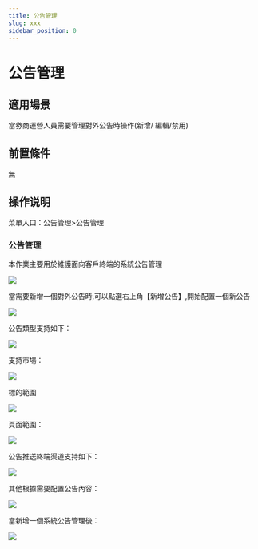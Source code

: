 ```yaml
---
title: 公告管理
slug: xxx
sidebar_position: 0
---
```



# 公告管理

## 適用場景

當劵商運營人員需要管理對外公告時操作(新增/ 編輯/禁用)

## 前置條件

無

## 操作说明

菜單入口：公告管理&gt;公告管理

### 公告管理

本作業主要用於維護面向客戶終端的系統公告管理

<img src="/assets/EF0Ebs3bGoskPSxy4uhca9AOnTc.png"/>

當需要新增一個對外公告時,可以點選右上角【新增公告】,開始配置一個新公告

<img src="/assets/Cu4nbgAQ8o49bGxnb9kcxsc1nih.png"/>

公告類型支持如下：                                                                          

<img src="/assets/SobxbNwkio2RKVxFR8zcjuxpnNh.png"/>

支持市場：

<img src="/assets/M8anbdAAXoQIwgx7RbCc33R5n0d.png"/>

標的範圍

<img src="/assets/SE5Pbnvvto6F0vxA5Nyc7hBSnab.png"/>

頁面範圍：

<img src="/assets/S8e5bgpLjovd85x3lYJc33hbnXf.png"/>

公告推送終端渠道支持如下：

<img src="/assets/RZHdbngIAomjejxiaB0cbCrwnBb.png"/>

其他根據需要配置公告內容：

<img src="/assets/QzxAbGg8lofhZxxPqUicUIbenFg.png"/>

當新增一個系統公告管理後：

<img src="/assets/CjVNbY56vodSh4x5sFdcDhNRnmh.png"/>

